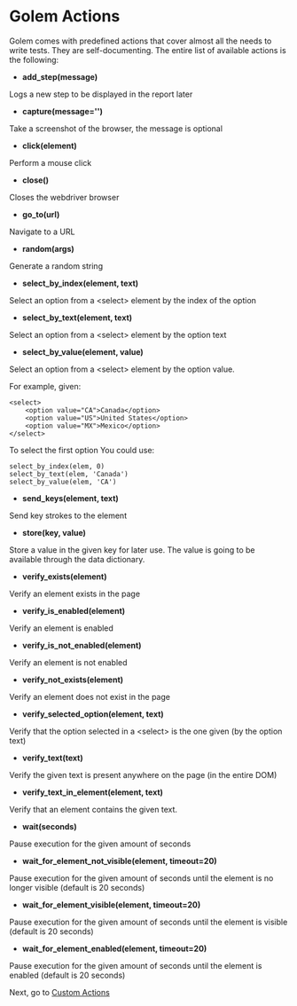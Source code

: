 Golem Actions
==================================================

Golem comes with predefined actions that cover almost all the needs to write tests. They are self-documenting. The entire list of available actions is the following:


- **add_step(message)**

Logs a new step to be displayed in the report later

- **capture(message='')**

Take a screenshot of the browser, the message is optional

- **click(element)**

Perform a mouse click

- **close()**

Closes the webdriver browser

- **go_to(url)**

Navigate to a URL

- **random(args)**

Generate a random string

- **select_by_index(element, text)**

Select an option from a \<select\> element by the index of the option

- **select_by_text(element, text)**

Select an option from a \<select\> element by the option text

- **select_by_value(element, value)**

Select an option from a \<select\> element by the option value. 

For example, given:

```
<select>
    <option value="CA">Canada</option>
    <option value="US">United States</option>
    <option value="MX">Mexico</option>
</select>
```

To select the first option You could use:

```
select_by_index(elem, 0)
select_by_text(elem, 'Canada')
select_by_value(elem, 'CA')
```


- **send_keys(element, text)**

Send key strokes to the element

- **store(key, value)**

Store a value in the given key for later use. The value is going to be available through the data dictionary.

- **verify_exists(element)**

Verify an element exists in the page

- **verify_is_enabled(element)**

Verify an element is enabled

- **verify_is_not_enabled(element)**

Verify an element is not enabled

- **verify_not_exists(element)**

Verify an element does not exist in the page

- **verify_selected_option(element, text)**

Verify that the option selected in a \<select\> is the one given (by the option text)

- **verify_text(text)**

Verify the given text is present anywhere on the page (in the entire DOM)

- **verify_text_in_element(element, text)**

Verify that an element contains the given text.

- **wait(seconds)**

Pause execution for the given amount of seconds

- **wait_for_element_not_visible(element, timeout=20)**

Pause execution for the given amount of seconds until the element is no longer visible (default is 20 seconds)

- **wait_for_element_visible(element, timeout=20)**

Pause execution for the given amount of seconds until the element is visible (default is 20 seconds)

- **wait_for_element_enabled(element, timeout=20)**

Pause execution for the given amount of seconds until the element is enabled (default is 20 seconds)

Next, go to [Custom Actions](custom-actions.html)